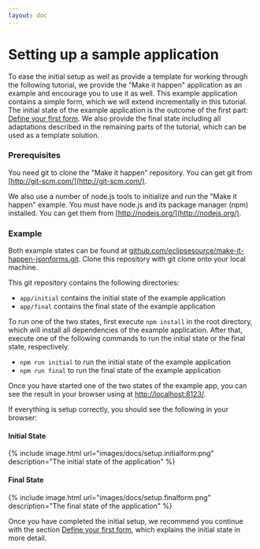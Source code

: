 ```yaml
---
layout: doc
---
```

Setting up a sample application
===============================

To ease the initial setup as well as provide a template for working through the following tutorial, 
we provide the "Make it happen" application as an example and encourage you to use it as well. 
This example application contains a simple form, which we will extend incrementally in this tutorial. 
The initial state of the example application is the outcome of the first part: 
[Define your first form](#/docs/firstform). 
We also provide the final state including all adaptations described in the remaining parts of the tutorial, 
which can be used as a template solution.

### Prerequisites
You need git to clone the "Make it happen" repository. You can get git from [http://git-scm.com/](http://git-scm.com/).

We also use a number of node.js tools to initialize and run the "Make it happen" example. 
You must have node.js and its package manager (npm) installed. You can get them from [http://nodejs.org/](http://nodejs.org/).

### Example
Both example states can be found at 
[github.com/eclipsesource/make-it-happen-jsonforms.git](https://github.com/eclipsesource/make-it-happen-jsonforms.git). 
Clone this repository with git clone onto your local machine.

This git repository contains the following directories:

* `app/initial` contains the initial state of the example application
* `app/final` contains the final state of the example application

To run one of the two states, first execute `npm install` in the root directory, which will install all dependencies 
of the example application.
After that, execute one of the following commands to run the initial state or the final state, respectively.

* `npm run initial` to run the initial state of the example application
* `npm run final` to run the final state of the example application

Once you have started one of the two states of the example app, you can see the result in your browser using 
at [http://localhost:8123/](http://localhost:8123/).

If everything is setup correctly, you should see the following in your browser:

#### Initial State
{% 
   include image.html url="images/docs/setup.initialform.png" 
   description="The initial state of the application" 
%}

#### Final State
{% 
   include image.html url="images/docs/setup.finalform.png" 
   description="The final state of the application" 
%}

Once you have completed the initial setup, we recommend you continue with the section 
[Define your first form](#/docs/firstform), which explains the initial state in more detail.
